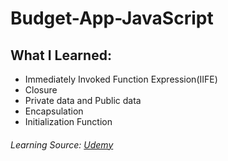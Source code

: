 # Budget-App-JavaScript
 ## What I Learned:
   * Immediately Invoked Function Expression(IIFE)
   * Closure
   * Private data and Public data
   * Encapsulation
   * Initialization Function





 ###### Learning Source: [Udemy](https://www.udemy.com/course/the-complete-javascript-course/)
